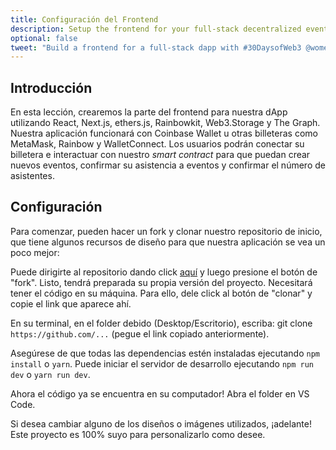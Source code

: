 ```yaml
---
title: Configuración del Frontend
description: Setup the frontend for your full-stack decentralized event platform.
optional: false
tweet: "Build a frontend for a full-stack dapp with #30DaysofWeb3 @womenbuildweb3 🖼"
---
```


## Introducción

En esta lección, crearemos la parte del frontend para nuestra dApp utilizando React, Next.js, ethers.js, Rainbowkit, Web3.Storage y The Graph. Nuestra aplicación funcionará con Coinbase Wallet u otras billeteras como MetaMask, Rainbow y WalletConnect. Los usuarios podrán conectar su billetera e interactuar con nuestro _smart contract_ para que puedan crear nuevos eventos, confirmar su asistencia a eventos y confirmar el número de asistentes.

## Configuración

Para comenzar, pueden hacer un fork y clonar nuestro repositorio de inicio, que tiene algunos recursos de diseño para que nuestra aplicación se vea un poco mejor:

Puede dirigirte al repositorio dando click [aquí](https://github.com/womenbuildweb3/web3RSVP-frontend-starter) y luego presione el botón de "fork". Listo, tendrá preparada su propia versión del proyecto. Necesitará tener el código en su máquina. Para ello, dele click al botón de "clonar" y copie el link que aparece ahí.

En su terminal, en el folder debido (Desktop/Escritorio), escriba: git clone `https://github.com/...` (pegue el link copiado anteriormente).

Asegúrese de que todas las dependencias estén instaladas ejecutando `npm install` o `yarn`. Puede iniciar el servidor de desarrollo ejecutando `npm run dev` o `yarn run dev`.

Ahora el código ya se encuentra en su computador! Abra el folder en VS Code.

Si desea cambiar alguno de los diseños o imágenes utilizados, ¡adelante! Este proyecto es 100% suyo para personalizarlo como desee.
